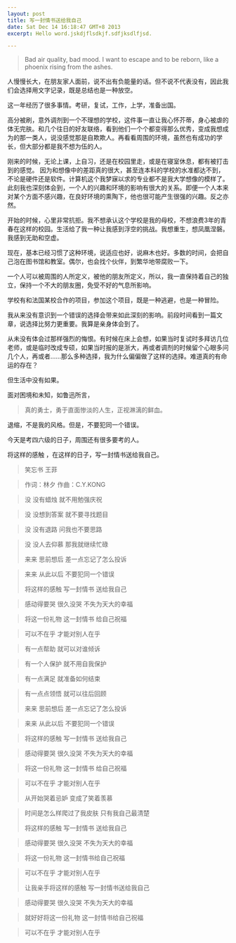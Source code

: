 ```yaml
---
layout: post
title: 写一封情书送给我自己
date: Sat Dec 14 16:18:47 GMT+8 2013
excerpt: Hello word.jskdjflsdkjf.sdfjksdlfjsd.

---
```


> Bad air quality, bad mood. I want to escape and to be reborn, like a phoenix rising from the ashes.

人慢慢长大，在朋友家人面前，说不出有负能量的话。但不说不代表没有，因此我们会选择用文字记录，既是总结也是一种放空。

这一年经历了很多事情。考研，复试，工作，上学，准备出国。

高分被刷，意外调剂到一个不理想的学校，这件事一直让我心怀芥蒂，身心被虐的体无完肤。和几个往日的好友联络，看到他们一个个都变得那么优秀，变成我想成为的那一类人，说没感觉那是自欺欺人。再看看周围的环境，虽然也有成功的学长，但大部分都是我不想为伍的人。

刚来的时候，无论上课，上自习，还是在校园里走，或是在寝室休息，都有被打击到的感觉。 因为和想像中的差距真的很大，甚至连本科的学校的水准都达不到，不论是硬件还是软件。计算机这个我梦寐以求的专业都不是我大学想像的模样了。 此刻我也深刻体会到，一个人的兴趣和环境的影响有很大的关系。即便一个人本来对某个方面不感兴趣，在良好环境的熏陶下，他也很可能产生很强的兴趣。反之亦然。

开始的时候，心里非常抗拒。我不想承认这个学校是我的母校，不想浪费3年的青春在这样的校园。生活给了我一种让我感到浮空的挑战。我想重生，想凤凰涅磐。 我感到无助和空虚。

现在，基本已经习惯了这种环境，说适应也好，说麻木也好。多数的时间，会把自己泡在图书馆和教室。偶尔，也会找个伙伴，到繁华地带腐败一下。

一个人可以被周围的人所定义，被他的朋友所定义，所以，我一直保持着自己的独立，保持一个不大的朋友圈，免受不好的气息所影响。

学校有和法国某校合作的项目，参加这个项目，既是一种逃避，也是一种冒险。

我从来没有意识到一个错误的选择会带来如此深刻的影响。前段时间看到一篇文章，说选择比努力更重要。我算是亲身体会到了。

从未没有体会过那样强烈的悔恨。有时候在床上会想，如果当时复试时多拜访几位老师，或是临时改成专硕，如果当时报的是浙大，再或者调剂的时候留个心眼多问几个人，再或者……那么多种选择，我为什么偏偏做了这样的选择。难道真的有命运的存在？

但生活中没有如果。

面对困境和未知，如鲁迅所言，

> 真的勇士，勇于直面惨淡的人生，正视淋漓的鲜血。

退缩，不是我的风格。但是，不要犯同一个错误。

今天是考四六级的日子，周围还有很多要考的人。

将这样的感触 ，在这样的日子，写一封情书送给我自己。

> 笑忘书 王菲

> 作词：林夕 作曲：C.Y.KONG
 
> 没 没有蜡烛 就不用勉强庆祝

> 没 没想到答案 就不要寻找题目

> 没 没有退路 问我也不要思路

> 没 没人去仰慕 那我就继续忙碌
> 
> 来来 思前想后 差一点忘记了怎么投诉

> 来来 从此以后 不要犯同一个错误 　　
> 
> 将这样的感触 写一封情书 送给我自己 　　

> 感动得要哭 很久没哭 不失为天大的幸福 　

> 将这一份礼物 这一封情书 给自己祝福 　　

> 可以不在乎 才能对别人在乎 　　
> 

> 有一点帮助 就可以对谁倾诉 　　

> 有一个人保护 就不用自我保护 　　

> 有一点满足 就准备如何结束 　　

> 有一点点领悟 就可以往后回顾 　　
> 
> 来来 思前想后 差一点忘记了怎么投诉 　　

> 来来 从此以后 不要犯同一个错误 　　

> 
> 将这样的感触 写一封情书 送给我自己 　　

> 感动得要哭 很久没哭 不失为天大的幸福 　　

> 将这一份礼物 这一封情书 给自己祝福 　　

> 可以不在乎 才能对别人在乎
> 
> 从开始哭着忌妒 变成了笑着羡慕 　　

> 时间是怎么样爬过了我皮肤 只有我自己最清楚 　
> 
> 将这样的感触 写一封情书 送给我自己 　　

> 感动得要哭 很久没哭 不失为天大的幸福 　　

> 将这一份礼物 这一封情书给自己祝福 　　

> 可以不在乎 才能对别人在乎 　　
> 
> 让我亲手将这样的感触 写一封情书送给我自己 　　

> 感动得要哭 很久没哭 不失为天大的幸福 　　

> 就好好将这一份礼物 这一封情书给自己祝福 　　

> 可以不在乎 才能对别人在乎
